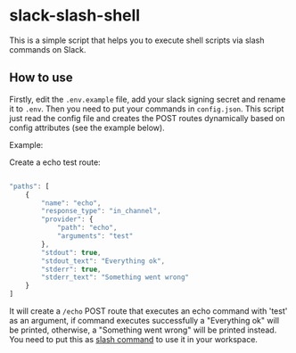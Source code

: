 # slack-slash-shell 

This is a simple script that helps you to execute shell scripts via slash commands on Slack.

## How to use

Firstly, edit the `.env.example` file, add your slack signing secret and rename it to `.env`. Then you need to put your commands in `config.json`. This script just read the config file and creates the POST routes dynamically based on config attributes (see the example below). 

Example:

Create a echo test route:

```javascript

"paths": [
    {
        "name": "echo",
        "response_type": "in_channel",
        "provider": {
            "path": "echo",
            "arguments": "test"
        },
        "stdout": true,
        "stdout_text": "Everything ok",
        "stderr": true,
        "stderr_text": "Something went wrong"
    }
]

```

It will create a ``/echo`` POST route that executes an echo command with 'test' as an argument, if command executes successfully a "Everything ok" will be printed, otherwise, a "Something went wrong" will be printed instead. You need to put this as [slash command](https://api.slack.com/interactivity/slash-commands) to use it in your workspace. 

